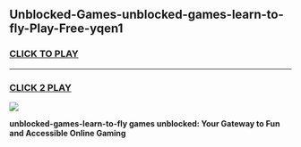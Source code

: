 
## Unblocked-Games-unblocked-games-learn-to-fly-Play-Free-yqen1
<h3>
<a href="https://premium76.site?title=unblocked-games-learn-to-fly&ref=17A">CLICK TO PLAY</a></h3>
<hr>

<h3>
<a href="https://premium76.site?title=unblocked-games-learn-to-fly&ref=17A">CLICK 2 PLAY</a>
  
</h3>

<a href="https://premium76.site?title=unblocked-games-learn-to-fly&ref=17A"><img src="https://clearcache.store/games.png"></a>


**unblocked-games-learn-to-fly games unblocked: Your Gateway to Fun and Accessible Online Gaming**
